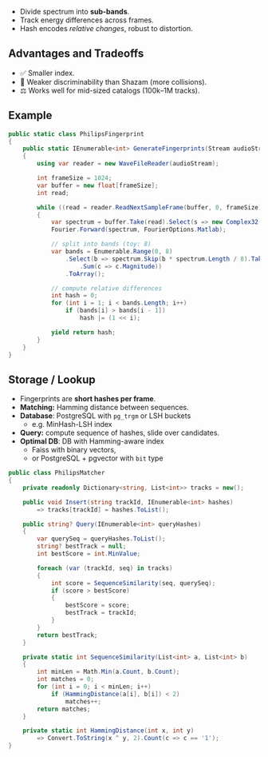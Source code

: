 - Divide spectrum into **sub-bands**.
- Track energy differences across frames.
- Hash encodes _relative changes_, robust to distortion.

## Advantages and Tradeoffs

- ✅ Smaller index.
- 🛑 Weaker discriminability than Shazam (more collisions).
- ⚖️ Works well for mid-sized catalogs (100k–1M tracks).

## Example

```csharp
public static class PhilipsFingerprint
{
    public static IEnumerable<int> GenerateFingerprints(Stream audioStream)
    {
        using var reader = new WaveFileReader(audioStream);

        int frameSize = 1024;
        var buffer = new float[frameSize];
        int read;

        while ((read = reader.ReadNextSampleFrame(buffer, 0, frameSize)) > 0)
        {
            var spectrum = buffer.Take(read).Select(s => new Complex32(s, 0)).ToArray();
            Fourier.Forward(spectrum, FourierOptions.Matlab);

            // split into bands (toy: 8)
            var bands = Enumerable.Range(0, 8)
                .Select(b => spectrum.Skip(b * spectrum.Length / 8).Take(spectrum.Length / 8)
                    .Sum(c => c.Magnitude))
                .ToArray();

            // compute relative differences
            int hash = 0;
            for (int i = 1; i < bands.Length; i++)
                if (bands[i] > bands[i - 1])
                    hash |= (1 << i);

            yield return hash;
        }
    }
}
```

## Storage / Lookup

- Fingerprints are **short hashes per frame**.
- **Matching:** Hamming distance between sequences.
- **Database**: PostgreSQL with `pg_trgm` or LSH buckets
	- e.g. MinHash-LSH index
- **Query:** compute sequence of hashes, slide over candidates.
- **Optimal DB**: DB with Hamming-aware index
	- Faiss with binary vectors,
	- or PostgreSQL + pgvector with `bit` type

```csharp
public class PhilipsMatcher
{
    private readonly Dictionary<string, List<int>> tracks = new();

    public void Insert(string trackId, IEnumerable<int> hashes)
        => tracks[trackId] = hashes.ToList();

    public string? Query(IEnumerable<int> queryHashes)
    {
        var querySeq = queryHashes.ToList();
        string? bestTrack = null;
        int bestScore = int.MinValue;

        foreach (var (trackId, seq) in tracks)
        {
            int score = SequenceSimilarity(seq, querySeq);
            if (score > bestScore)
            {
                bestScore = score;
                bestTrack = trackId;
            }
        }
        return bestTrack;
    }

    private static int SequenceSimilarity(List<int> a, List<int> b)
    {
        int minLen = Math.Min(a.Count, b.Count);
        int matches = 0;
        for (int i = 0; i < minLen; i++)
            if (HammingDistance(a[i], b[i]) < 2)
                matches++;
        return matches;
    }

    private static int HammingDistance(int x, int y)
        => Convert.ToString(x ^ y, 2).Count(c => c == '1');
}
```
